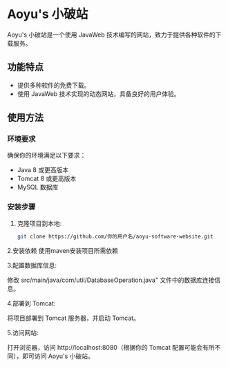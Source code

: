 # Aoyu's 小破站

Aoyu's 小破站是一个使用 JavaWeb 技术编写的网站，致力于提供各种软件的下载服务。

## 功能特点

- 提供多种软件的免费下载。
- 使用 JavaWeb 技术实现的动态网站，具备良好的用户体验。

## 使用方法

### 环境要求

确保你的环境满足以下要求：

- Java 8 或更高版本
- Tomcat 8 或更高版本
- MySQL 数据库

### 安装步骤

1. 克隆项目到本地:

   ```bash
   git clone https://github.com/你的用户名/aoyu-software-website.git

2.安装依赖
使用maven安装项目所需依赖

3.配置数据库信息:

修改 src/main/java/com/util/DatabaseOperation.java" 文件中的数据库连接信息。

4.部署到 Tomcat:

将项目部署到 Tomcat 服务器，并启动 Tomcat。

5.访问网站:

打开浏览器，访问 http://localhost:8080（根据你的 Tomcat 配置可能会有所不同），即可访问 Aoyu's 小破站。
